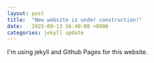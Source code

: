 ```yaml
---
layout: post
title:  "New website is under construction!"
date:   2025-09-13 16:40:00 +0900
categories: jekyll update
---
```


I'm using jekyll and Github Pages for this website.